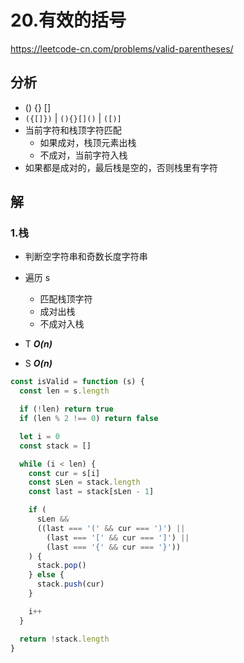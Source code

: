 # 20.有效的括号

https://leetcode-cn.com/problems/valid-parentheses/

## 分析

- () {} []
- `({[]})` | `(){}[]()` | `([)]`
- 当前字符和栈顶字符匹配
  - 如果成对，栈顶元素出栈
  - 不成对，当前字符入栈
- 如果都是成对的，最后栈是空的，否则栈里有字符

## 解

### 1.栈

- 判断空字符串和奇数长度字符串
- 遍历 s

  - 匹配栈顶字符
  - 成对出栈
  - 不成对入栈

- T **_O(n)_**
- S **_O(n)_**

```js
const isValid = function (s) {
  const len = s.length

  if (!len) return true
  if (len % 2 !== 0) return false

  let i = 0
  const stack = []

  while (i < len) {
    const cur = s[i]
    const sLen = stack.length
    const last = stack[sLen - 1]

    if (
      sLen &&
      ((last === '(' && cur === ')') ||
        (last === '[' && cur === ']') ||
        (last === '{' && cur === '}'))
    ) {
      stack.pop()
    } else {
      stack.push(cur)
    }

    i++
  }

  return !stack.length
}
```
